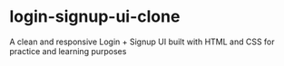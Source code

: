 # login-signup-ui-clone
A clean and responsive Login + Signup UI built with HTML and CSS for practice and learning purposes
